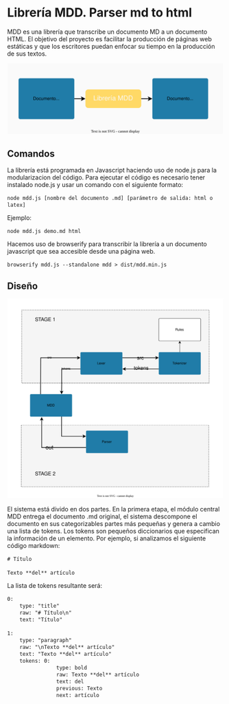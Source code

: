 # Librería MDD. Parser md to html

MDD es una librería que transcribe un documento MD a un documento HTML. El objetivo del proyecto es facilitar la producción de páginas web estáticas y que los escritores puedan enfocar su tiempo en la producción de sus textos. 

![Librería MDD](source/mdd.svg)


## Comandos

La librería está programada en Javascript haciendo uso de node.js para la modularizacion del código. Para ejecutar el código es necesario tener instalado node.js y usar un comando con el siguiente formato:

```
node mdd.js [nombre del documento .md] [parámetro de salida: html o latex]
```  

Ejemplo:

```
node mdd.js demo.md html
```

Hacemos uso de browserify para transcribir la librería a un documento javascript que sea accesible desde una página web. 

```
browserify mdd.js --standalone mdd > dist/mdd.min.js
```

## Diseño

![Diseño](source/design.svg)

El sistema está divido en dos partes. En la primera etapa, el módulo central MDD entrega el documento .md original, el sistema descompone el documento en sus categorizables partes más pequeñas y genera a cambio una lista de tokens. Los tokens son pequeños diccionarios que especifican la información de un elemento. Por ejemplo, si analizamos el siguiente código markdown:

```
# Título

Texto **del** artículo
```

La lista de tokens resultante será:

```
0:
    type: "title"
    raw: "# Título\n"
    text: "Título"
    
1: 
    type: "paragraph"
    raw: "\nTexto **del** artículo"
    text: "Texto **del** artículo"
    tokens: 0: 
                type: bold
                raw: Texto **del** artículo
                text: del
                previous: Texto
                next: artículo


```



